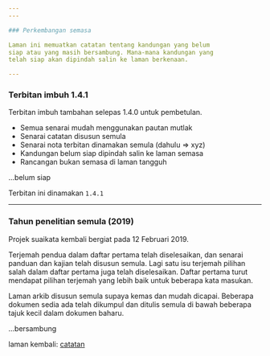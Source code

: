 ```yaml
---
---

### Perkembangan semasa

Laman ini memuatkan catatan tentang kandungan yang belum
siap atau yang masih bersambung. Mana-mana kandungan yang
telah siap akan dipindah salin ke laman berkenaan.

---
```


### Terbitan imbuh 1.4.1

Terbitan imbuh tambahan selepas 1.4.0 untuk pembetulan.

* Semua senarai mudah menggunakan pautan mutlak
* Senarai catatan disusun semula
* Senarai nota terbitan dinamakan semula (dahulu => xyz)
* Kandungan belum siap dipindah salin ke laman semasa
* Rancangan bukan semasa di laman tangguh

...belum siap

Terbitan ini dinamakan `1.4.1`

---

### Tahun penelitian semula (2019)

Projek suaikata kembali bergiat pada 12 Februari 2019.

Terjemah pendua dalam daftar pertama telah diselesaikan,
dan senarai panduan dan kajian telah disusun semula. Lagi
satu isu terjemah pilihan salah dalam daftar pertama juga
telah diselesaikan. Daftar pertama turut mendapat pilihan
terjemah yang lebih baik untuk beberapa kata masukan.

Laman arkib disusun semula supaya kemas dan mudah dicapai.
Beberapa dokumen sedia ada telah dikumpul dan ditulis
semula di bawah beberapa tajuk kecil dalam dokumen baharu.

...bersambung

laman kembali: [catatan][0]

  [0]: index.md
